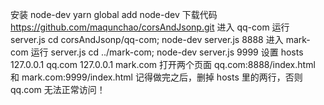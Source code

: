 安装 node-dev yarn global add node-dev
下载代码 https://github.com/maqunchao/corsAndJsonp.git
进入 qq-com 运行 server.js cd corsAndJsonp/qq-com; node-dev server.js 8888
进入 mark-com 运行 server.js cd ../mark-com; node-dev server.js 9999
设置 hosts
127.0.0.1 qq.com
127.0.0.1 mark.com
打开两个页面 qq.com:8888/index.html 和 mark.com:9999/index.html
记得做完之后，删掉 hosts 里的两行，否则 qq.com 无法正常访问！
